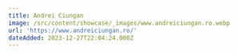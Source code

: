 ```yaml
---
title: Andrei Ciungan
image: /src/content/showcase/_images/www.andreiciungan.ro.webp
url: 'https://www.andreiciungan.ro/'
dateAdded: 2023-12-27T22:04:24.000Z
---
```


